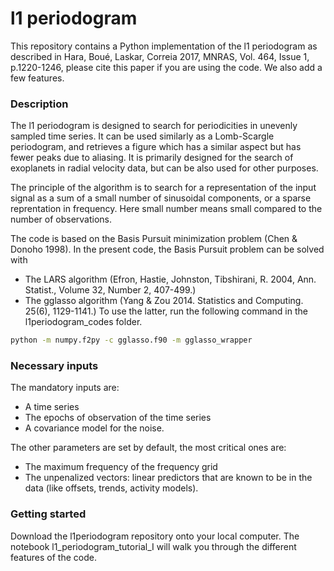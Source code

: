 # l1 periodogram

This repository contains a Python implementation of the l1 periodogram as 
described in Hara, Boué, Laskar, Correia 2017, MNRAS, Vol. 464, Issue 1, p.1220-1246, 
please cite this paper if you are using the code. We also add a few features.

### Description

The l1 periodogram is designed to search for periodicities in unevenly sampled time series. 
It can be used similarly as a Lomb-Scargle periodogram, 
and retrieves a figure which has a similar aspect but has fewer peaks due to aliasing. 
It is primarily designed for the search of exoplanets in radial velocity data, but can be also used for other purposes. 

The principle of the algorithm is to search for a representation of the input signal 
as a sum of a small number of sinusoidal components, or a sparse reprentation in frequency. 
Here small number means small compared to the number of observations. 

The code is based on the Basis Pursuit minimization problem (Chen & Donoho 1998). 
In the present code, the Basis Pursuit problem can be solved with 
- The LARS algorithm (Efron, Hastie, Johnston, Tibshirani, R. 2004, Ann. Statist., Volume 32, Number 2, 407-499.)
- The gglasso algorithm (Yang & Zou 2014. Statistics and Computing. 25(6), 1129-1141.)
To use the latter, run the following command in the l1periodogram_codes folder.
```bash
python -m numpy.f2py -c gglasso.f90 -m gglasso_wrapper
```

### Necessary inputs

The mandatory inputs are: 
- A time series
- The epochs of observation of the time series
- A covariance model for the noise.

The other parameters are set by default, the most critical ones are:
- The maximum frequency of the frequency grid
- The unpenalized vectors: linear predictors that are known to be in the data (like offsets, trends, activity models). 

### Getting started

Download the l1periodogram repository onto your local computer. The notebook l1_periodogram_tutorial_I will walk you through the different features of the code.
